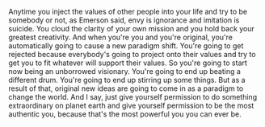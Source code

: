  Anytime you inject the values of other people into your life and try to be somebody or not, as Emerson said, envy is ignorance and imitation is suicide. You cloud the clarity of your own mission and you hold back your greatest creativity. And when you're you and you're original, you're automatically going to cause a new paradigm shift. You're going to get rejected because everybody's going to project onto their values and try to get you to fit whatever will support their values. So you're going to start now being an unborrowed visionary. You're going to end up beating a different drum. You're going to end up stirring up some things. But as a result of that, original new ideas are going to come in as a paradigm to change the world. And I say, just give yourself permission to do something extraordinary on planet earth and give yourself permission to be the most authentic you, because that's the most powerful you you can ever be.